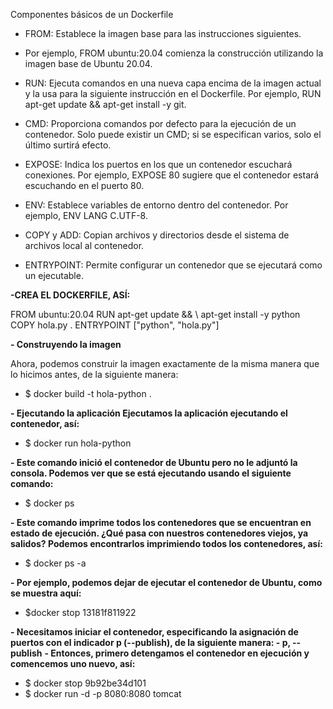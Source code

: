 Componentes básicos de un Dockerfile

- FROM: Establece la imagen base para las instrucciones siguientes.
- Por ejemplo, FROM ubuntu:20.04 comienza la construcción utilizando la imagen base de Ubuntu 20.04.
  
- RUN: Ejecuta comandos en una nueva capa encima de la imagen actual y la usa para la siguiente
instrucción en el Dockerfile. Por ejemplo, RUN apt-get update && apt-get install -y git.

- CMD: Proporciona comandos por defecto para la ejecución de un contenedor. Solo puede existir
un CMD; si se especifican varios, solo el último surtirá efecto.

- EXPOSE: Indica los puertos en los que un contenedor escuchará conexiones. Por ejemplo,
EXPOSE 80 sugiere que el contenedor estará escuchando en el puerto 80.

- ENV: Establece variables de entorno dentro del contenedor. Por ejemplo, ENV LANG C.UTF-8.
  
- COPY y ADD: Copian archivos y directorios desde el sistema de archivos local al contenedor.
  
- ENTRYPOINT: Permite configurar un contenedor que se ejecutará como un ejecutable.
  
**-CREA EL DOCKERFILE, ASÍ:**

FROM ubuntu:20.04
RUN apt-get update && \ 
apt-get install -y python
COPY hola.py . 
ENTRYPOINT ["python", "hola.py"]


**- Construyendo la imagen**

Ahora, podemos construir la imagen exactamente de la misma manera que lo hicimos antes, de la siguiente manera: 

- $ docker build -t hola-python .

**- Ejecutando la aplicación Ejecutamos la aplicación ejecutando el contenedor, así:** 

- $ docker run hola-python

**- Este comando inició el contenedor de Ubuntu pero no le adjuntó la consola. Podemos ver que se está ejecutando usando el siguiente comando:** 

- $ docker ps

**- Este comando imprime todos los contenedores que se encuentran en estado de ejecución. ¿Qué pasa con nuestros contenedores viejos, ya salidos? Podemos encontrarlos imprimiendo todos los contenedores, así:**

- $ docker ps -a 

**- Por ejemplo, podemos dejar de ejecutar el contenedor de Ubuntu, como se muestra aquí:** 

- $docker stop 13181f811922 

**- Necesitamos iniciar el contenedor, especificando la asignación de puertos con el indicador p (--publish), de la siguiente manera: - p, --publish**
**- Entonces, primero detengamos el contenedor en ejecución y comencemos uno nuevo, así:**

- $ docker stop 9b92be34d101
- $ docker run -d -p 8080:8080 tomcat
